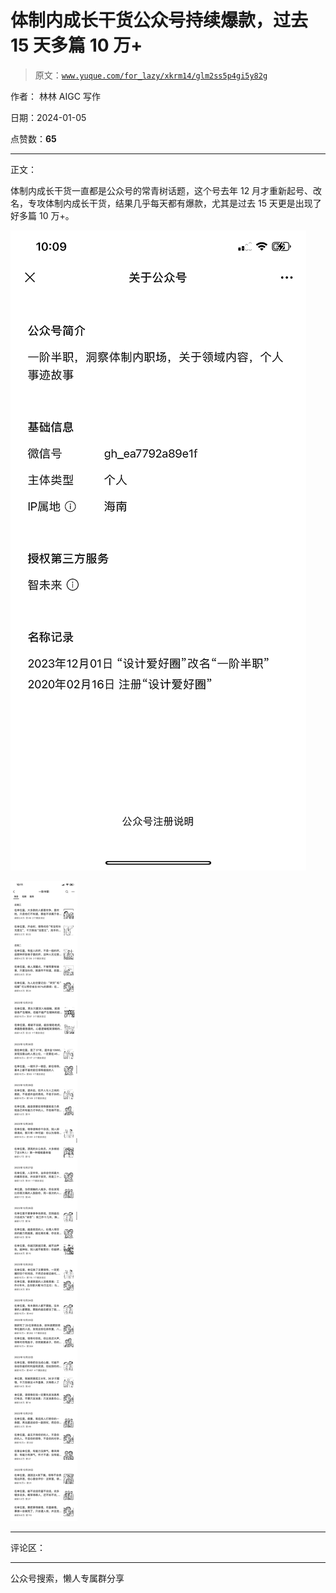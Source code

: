 # 体制内成长干货公众号持续爆款，过去 15 天多篇 10 万+

> 原文：[`www.yuque.com/for_lazy/xkrm14/glm2ss5p4gi5y82g`](https://www.yuque.com/for_lazy/xkrm14/glm2ss5p4gi5y82g)

作者： 林林 AIGC 写作

日期：2024-01-05

点赞数：**65**

* * *

正文：

体制内成长干货一直都是公众号的常青树话题，这个号去年 12 月才重新起号、改名，专攻体制内成长干货，结果几乎每天都有爆款，尤其是过去 15 天更是出现了好多篇 10 万+。

![](img/5e399c77e66bb3f9fddb70a8e949db8c.png)

![](img/2a2df7cb1af0518f1bdee4c7d3eac648.png)

* * *

评论区：

* * *

公众号搜索，懒人专属群分享